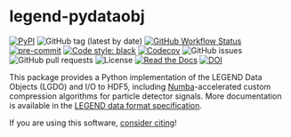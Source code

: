 # legend-pydataobj

[![PyPI](https://img.shields.io/pypi/v/legend-pydataobj?logo=pypi)](https://pypi.org/project/legend-pydataobj/)
![GitHub tag (latest by date)](https://img.shields.io/github/v/tag/legend-exp/legend-pydataobj?logo=git)
[![GitHub Workflow Status](https://img.shields.io/github/checks-status/legend-exp/legend-pydataobj/main?label=main%20branch&logo=github)](https://github.com/legend-exp/legend-pydataobj/actions)
[![pre-commit](https://img.shields.io/badge/pre--commit-enabled-brightgreen?logo=pre-commit&logoColor=white)](https://github.com/pre-commit/pre-commit)
[![Code style: black](https://img.shields.io/badge/code%20style-black-000000.svg)](https://github.com/psf/black)
[![Codecov](https://img.shields.io/codecov/c/github/legend-exp/legend-pydataobj?logo=codecov)](https://app.codecov.io/gh/legend-exp/legend-pydataobj)
![GitHub issues](https://img.shields.io/github/issues/legend-exp/legend-pydataobj?logo=github)
![GitHub pull requests](https://img.shields.io/github/issues-pr/legend-exp/legend-pydataobj?logo=github)
![License](https://img.shields.io/github/license/legend-exp/legend-pydataobj)
[![Read the Docs](https://img.shields.io/readthedocs/legend-pydataobj?logo=readthedocs)](https://legend-pydataobj.readthedocs.io)
[![DOI](https://zenodo.org/badge/DOI/10.5281/zenodo.10592107.svg)](https://doi.org/10.5281/zenodo.10592107)

This package provides a Python implementation of the LEGEND Data Objects (LGDO)
and I/O to HDF5, including [Numba](https://numba.pydata.org/)-accelerated custom
compression algorithms for particle detector signals. More documentation is
available in the
[LEGEND data format specification](https://legend-exp.github.io/legend-data-format-specs).

If you are using this software, [consider citing](https://doi.org/10.5281/zenodo.10592107)!
